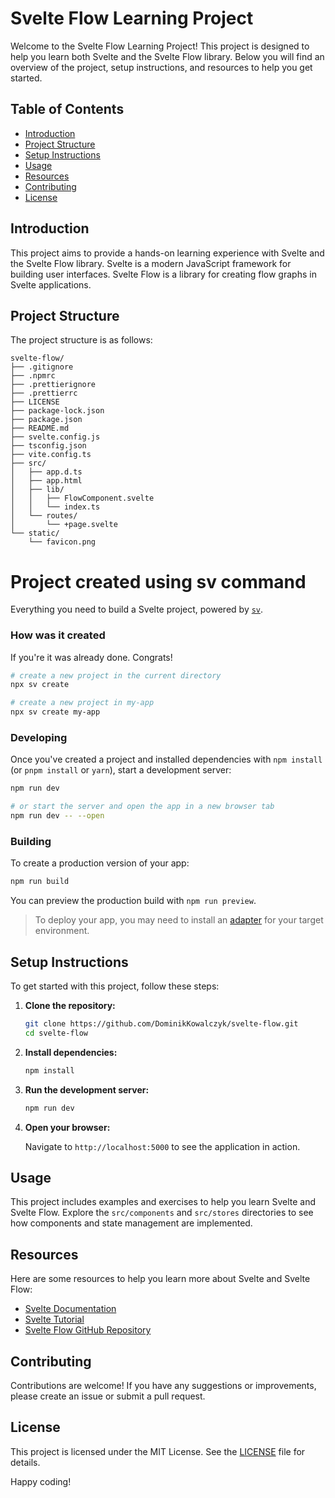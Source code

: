 # Svelte Flow Learning Project

Welcome to the Svelte Flow Learning Project! This project is designed to help you learn both Svelte and the Svelte Flow library. Below you will find an overview of the project, setup instructions, and resources to help you get started.

## Table of Contents

- [Introduction](#introduction)
- [Project Structure](#project-structure)
- [Setup Instructions](#setup-instructions)
- [Usage](#usage)
- [Resources](#resources)
- [Contributing](#contributing)
- [License](#license)

## Introduction

This project aims to provide a hands-on learning experience with Svelte and the Svelte Flow library. Svelte is a modern JavaScript framework for building user interfaces. Svelte Flow is a library for creating flow graphs in Svelte applications.

## Project Structure

The project structure is as follows:

```
svelte-flow/
├── .gitignore
├── .npmrc
├── .prettierignore
├── .prettierrc
├── LICENSE
├── package-lock.json
├── package.json
├── README.md
├── svelte.config.js
├── tsconfig.json
├── vite.config.ts
├── src/
│   ├── app.d.ts
│   ├── app.html
│   ├── lib/
│   │   ├── FlowComponent.svelte
│   │   └── index.ts
│   └── routes/
│       └── +page.svelte
└── static/
    └── favicon.png
```

# Project created using sv command

Everything you need to build a Svelte project, powered by [`sv`](https://github.com/sveltejs/cli).

### How was it created

If you're it was already done. Congrats!

```bash
# create a new project in the current directory
npx sv create

# create a new project in my-app
npx sv create my-app
```

### Developing

Once you've created a project and installed dependencies with `npm install` (or `pnpm install` or `yarn`), start a development server:

```bash
npm run dev

# or start the server and open the app in a new browser tab
npm run dev -- --open
```

### Building

To create a production version of your app:

```bash
npm run build
```

You can preview the production build with `npm run preview`.

> To deploy your app, you may need to install an [adapter](https://svelte.dev/docs/kit/adapters) for your target environment.

## Setup Instructions

To get started with this project, follow these steps:

1. **Clone the repository:**

    ```bash
    git clone https://github.com/DominikKowalczyk/svelte-flow.git
    cd svelte-flow
    ```

2. **Install dependencies:**

    ```bash
    npm install
    ```

3. **Run the development server:**

    ```bash
    npm run dev
    ```

4. **Open your browser:**

    Navigate to `http://localhost:5000` to see the application in action.

## Usage

This project includes examples and exercises to help you learn Svelte and Svelte Flow. Explore the `src/components` and `src/stores` directories to see how components and state management are implemented.

## Resources

Here are some resources to help you learn more about Svelte and Svelte Flow:

- [Svelte Documentation](https://svelte.dev/docs)
- [Svelte Tutorial](https://svelte.dev/tutorial)
- [Svelte Flow GitHub Repository](https://github.com/xyflow/xyflow)

## Contributing

Contributions are welcome! If you have any suggestions or improvements, please create an issue or submit a pull request.

## License

This project is licensed under the MIT License. See the [LICENSE](LICENSE) file for details.

Happy coding!


